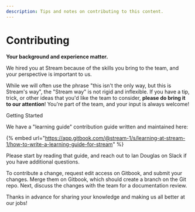 ```yaml
---
description: Tips and notes on contributing to this content.
---
```


# Contributing

**Your background and experience matter.**

We hired you at Stream because of the skills you bring to the team, and your perspective is important to us.

While we will often use the phrase "this isn't the only way, but this is Stream's way", the "Stream way" is not rigid and inflexible. If you have a tip, trick, or other ideas that you'd like the team to consider, **please do bring it to our attention**! You're part of the team, and your input is always welcome!

Getting Started

We have a "learning guide" contribution guide written and maintained here:

{% embed url="https://app.gitbook.com/@stream-1/s/learning-at-stream-1/how-to-write-a-learning-guide-for-stream" %}

Please start by reading that guide, and reach out to Ian Douglas on Slack if you have additional questions.

To contribute a change, request edit access on Gitbook, and submit your changes. Merge them on Gitbook, which should create a branch on the Git repo. Next, discuss the changes with the team for a documentation review.

Thanks in advance for sharing your knowledge and making us all better at our jobs!

